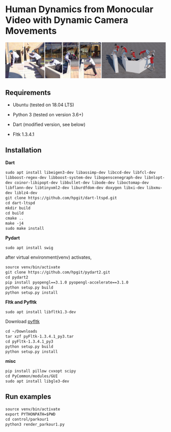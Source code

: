 # Human Dynamics from Monocular Video with Dynamic Camera Movements


![Teaser Image](figures/teaser_parkour14.png)


## Requirements 

* Ubuntu (tested on 18.04 LTS)

* Python 3 (tested on version 3.6+)

* Dart (modified version, see below)

* Fltk 1.3.4.1

## Installation

**Dart**

    sudo apt install libeigen3-dev libassimp-dev libccd-dev libfcl-dev libboost-regex-dev libboost-system-dev libopenscenegraph-dev libnlopt-dev coinor-libipopt-dev libbullet-dev libode-dev liboctomap-dev libflann-dev libtinyxml2-dev liburdfdom-dev doxygen libxi-dev libxmu-dev liblz4-dev
    git clone https://github.com/hpgit/dart-ltspd.git
    cd dart-ltspd
    mkdir build
    cd build
    cmake ..
    make -j4
    sudo make install
  

**Pydart**

    sudo apt install swig

after virtual environment(venv) activates,

    source venv/bin/activate
    git clone https://github.com/hpgit/pydart2.git
    cd pydart2
    pip install pyopengl==3.1.0 pyopengl-accelerate==3.1.0
    python setup.py build
    python setup.py install


**Fltk and Pyfltk**

    sudo apt install libfltk1.3-dev

Download [pyfltk](https://sourceforge.net/projects/pyfltk/files/pyfltk/pyFltk-1.3.4.1/pyFltk-1.3.4.1_py3.tar.gz/download)

    cd ~/Downloads
    tar xzf pyFltk-1.3.4.1_py3.tar
    cd pyFltk-1.3.4.1_py3
    python setup.py build
    python setup.py install


**misc**

    pip install pillow cvxopt scipy
    cd PyCommon/modules/GUI
    sudo apt install libgle3-dev


## Run examples

    source venv/bin/activate
    export PYTHONPATH=$PWD
    cd control/parkour1
    python3 render_parkour1.py
